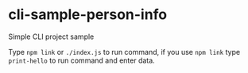 # cli-sample-person-info
Simple CLI  project sample

Type `npm link` or `./index.js` to run command, if you use `npm link` type `print-hello` to run command and enter data.
